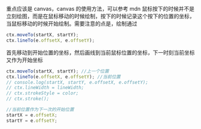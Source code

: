 重点应该是 canvas，canvas 的使用方法，可以参考 mdn
鼠标按下的时候并不是立刻绘图，而是在鼠标移动的时候绘制，按下的时候记录这个按下的位置的坐标，当鼠标移动的时候开始绘制。需要注意的点是，绘制通过

```javascript
ctx.moveTo(startX, startY);
ctx.lineTo(e.offsetX, e.offsetY);
```

首先移动到开始位置的坐标，然后画线到当前鼠标位置的坐标，下一时刻当前坐标又作为开始坐标

```javascript
ctx.moveTo(startX, startY); //上一个位置
ctx.lineTo(e.offsetX, e.offsetY); //当前位置
// console.log(startX, startY, e.offsetX, e.offsetY);
// ctx.lineWidth = lineWidth;
// ctx.strokeStyle = color;
// ctx.stroke();

//当前位置作为下一次的开始位置
startX = e.offsetX;
startY = e.offsetY;
```
